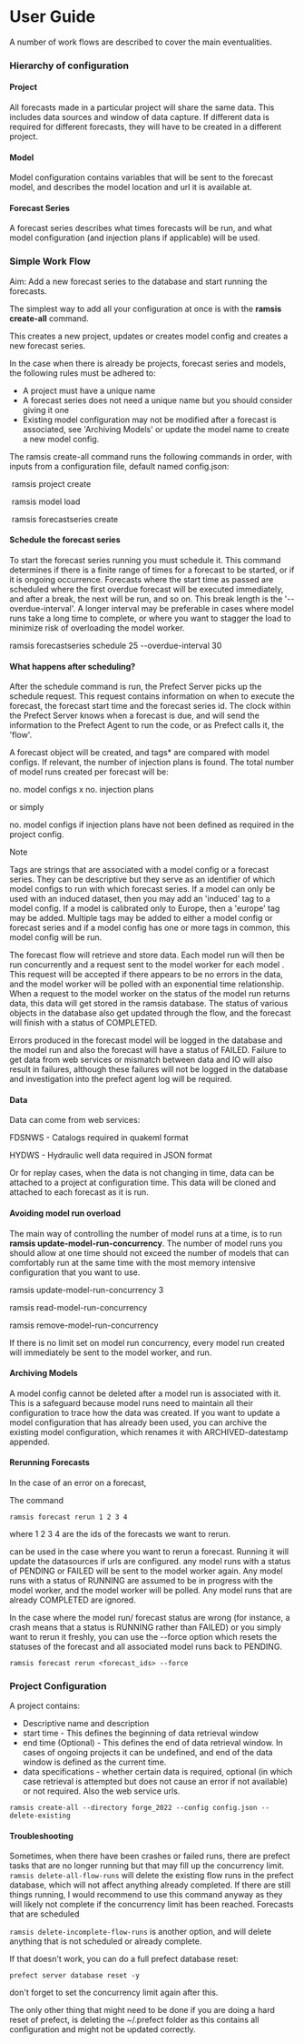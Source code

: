 # User Guide

A number of work flows are described to cover the main eventualities.

### Hierarchy of configuration

#### Project

All forecasts made in a particular project will share the same data. This includes data sources and window of data capture. If different data is required for different forecasts, they will have to be created in a different project.

#### Model

Model configuration contains variables that will be sent to the forecast model, and describes the model location and url it is available at.

#### Forecast Series

A forecast series describes what times forecasts will be run, and what model configuration (and injection plans if applicable) will be used.





### Simple Work Flow

Aim: Add a new forecast series to the database and start running the forecasts.

The simplest way to add all your configuration at once is with the **ramsis create-all** command.

This creates a new project, updates or creates model config and creates a new forecast series.



In the case when there is already be projects, forecast series and models, the following rules must be adhered to:

- A project must have a unique name
- A forecast series does not need a unique name but you should consider giving it one
- Existing model configuration may not be modified after a forecast is associated, see 'Archiving Models' or update the model name to create a new model config.



The ramsis create-all command runs the following commands in order, with inputs from a configuration file, default named config.json:

​	ramsis project create

​	ramsis model load

​	ramsis forecastseries create



#### Schedule the forecast series

To start the forecast series running you must schedule it. This command determines if there is a finite range of times for a forecast to be started, or if it is ongoing occurrence. Forecasts where the start time as passed are scheduled where the first overdue forecast will be executed immediately, and after a break, the next will be run, and so on. This break length is the '--overdue-interval'.  A longer interval may be preferable in cases where model runs take a long time to complete, or where you want to stagger the load to minimize  risk of overloading the model worker.

ramsis forecastseries schedule 25 --overdue-interval 30



#### What happens after scheduling?

After the schedule command is run, the Prefect Server picks up the schedule request. This request contains information on when to execute the forecast, the forecast start time and the forecast series id. The clock within the Prefect Server knows when a forecast is due, and will send the information to the Prefect Agent to run the code, or as Prefect calls it, the 'flow'.

A forecast object will be created, and tags* are compared with model configs. If relevant, the number of injection plans is found. The total number of model runs created per forecast will be:

no. model configs x no. injection plans

or simply 

no. model configs if injection plans have not been defined as required in the project config.

> [!NOTE]
>
> Tags are strings that are associated with a model config or a forecast series. They can be descriptive but they serve as an identifier of which model configs to run with which forecast series. If a model can only be used with an induced dataset, then you may add an 'induced' tag to a model config. If a model is calibrated only to Europe, then a 'europe' tag may be added. Multiple tags may be added to either a model config or forecast series and if a model config has one or more tags in common, this model config will be run.



The forecast flow will retrieve and store data. Each model run will then be run concurrently and a request sent to the model worker for each model . This request will be accepted if there appears to be no errors in the data, and the model worker will be polled with an exponential time relationship. When a request to the model worker on the status of the model run returns data, this data will get stored in the ramsis database. The status of various objects in the database also get updated through the flow, and the forecast will finish with a status of COMPLETED.

Errors produced in the forecast model will be logged in the database  and the model run and also the forecast will have a status of FAILED. Failure to get data from web services or mismatch between data and IO will also result in failures, although these failures will not be logged in the database and investigation into the prefect agent log will be required.



#### Data

Data can come from web services:

FDSNWS - Catalogs required in quakeml format

HYDWS - Hydraulic well data required in JSON format

Or for replay cases, when the data is not changing in time, data can be attached to a project at configuration time. This data will be cloned and attached to each forecast as it is run.



#### Avoiding model run overload

The main way of controlling the number of model runs at a time,  is to run **ramsis update-model-run-concurrency**. The number of model runs you should allow at one time should not exceed the number of models that can comfortably run at the same time with the most memory intensive configuration that you want to use.

ramsis update-model-run-concurrency 3

ramsis read-model-run-concurrency

ramsis remove-model-run-concurrency

If there is no limit set on model run concurrency, every model run created will immediately be sent to the model worker, and run.







#### Archiving Models

A model config cannot be deleted after a model run is associated with it. This is a safeguard because model runs need to maintain all their configuration to trace how the data was created. If you want to update a model configuration that has already been used, you can archive the existing model configuration, which renames it with ARCHIVED-datestamp appended.



#### Rerunning Forecasts

In the case of an error on a forecast,

The command

`ramsis forecast rerun 1 2 3 4`

where 1 2 3 4 are the ids of the forecasts we want to rerun.

can be used in the case where you want to rerun a forecast. Running it will update the datasources if urls are configured. any model runs with a status of PENDING or FAILED will be sent to the model worker again. Any model runs with a status of RUNNING are assumed to be in progress with the model worker, and the model worker will be polled. Any model runs that are already COMPLETED are ignored.

In the case where the model run/ forecast status are wrong (for instance, a crash means that a status is RUNNING rather than FAILED) or you simply want to rerun it freshly, you can use the --force option which resets the statuses of the forecast and all associated model runs back to PENDING.

`ramsis forecast rerun <forecast_ids> --force`







### Project Configuration



A project contains:

- Descriptive name and description
- start time - This defines the beginning of data retrieval window
- end time (Optional) - This defines the end of data retrieval window. In cases of ongoing projects it can be undefined, and end of the data window is defined as the current time.
- data specifications - whether certain data is required, optional (in which case retrieval is attempted but does not cause an error if not available) or not required. Also the web service urls.





`ramsis create-all --directory forge_2022 --config config.json --delete-existing`









#### Troubleshooting

Sometimes, when there have been crashes or failed runs, there are prefect tasks that are no longer running but that may fill up the concurrency limit. `ramsis delete-all-flow-runs` will delete the existing flow runs in the prefect database, which will not affect anything already completed. If there are still things running, I would recommend to use this command anyway as they will likely not complete if the concurrency limit has been reached. Forecasts that are scheduled 

`ramsis delete-incomplete-flow-runs` is another option, and will delete anything that is not scheduled or already complete.

If that doesn't work, you can do a full prefect database reset:

`prefect server database reset -y`

don't forget to set the concurrency limit again after this.



The only other thing that might need to be done if you are doing a hard reset of prefect, is deleting the ~/.prefect folder as this contains all configuration and might not be updated correctly.